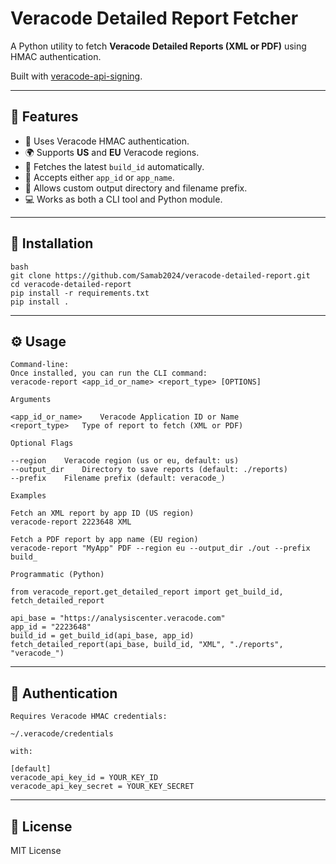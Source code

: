 # Veracode Detailed Report Fetcher

A Python utility to fetch **Veracode Detailed Reports (XML or PDF)** using HMAC authentication.

Built with [veracode-api-signing](https://github.com/veracode/veracode-python-hmac-example).

---

## 🚀 Features
- 🔐 Uses Veracode HMAC authentication.
- 🌍 Supports **US** and **EU** Veracode regions.
- 🧩 Fetches the latest `build_id` automatically.
- 🧠 Accepts either `app_id` or `app_name`.
- 💾 Allows custom output directory and filename prefix.
- 💻 Works as both a CLI tool and Python module.

---

## 🧩 Installation
```
bash
git clone https://github.com/Samab2024/veracode-detailed-report.git
cd veracode-detailed-report
pip install -r requirements.txt
pip install .
```
---

## ⚙️ Usage
```
Command-line:
Once installed, you can run the CLI command:
veracode-report <app_id_or_name> <report_type> [OPTIONS]

Arguments

<app_id_or_name>	Veracode Application ID or Name
<report_type>	Type of report to fetch (XML or PDF)

Optional Flags

--region	Veracode region (us or eu, default: us)
--output_dir	Directory to save reports (default: ./reports)
--prefix	Filename prefix (default: veracode_)

Examples

Fetch an XML report by app ID (US region)
veracode-report 2223648 XML

Fetch a PDF report by app name (EU region)
veracode-report "MyApp" PDF --region eu --output_dir ./out --prefix build_

Programmatic (Python)

from veracode_report.get_detailed_report import get_build_id, fetch_detailed_report

api_base = "https://analysiscenter.veracode.com"
app_id = "2223648"
build_id = get_build_id(api_base, app_id)
fetch_detailed_report(api_base, build_id, "XML", "./reports", "veracode_")
```
---

## 🪪 Authentication
```
Requires Veracode HMAC credentials:

~/.veracode/credentials

with:

[default]
veracode_api_key_id = YOUR_KEY_ID
veracode_api_key_secret = YOUR_KEY_SECRET
```
---

## 📜 License

MIT License
